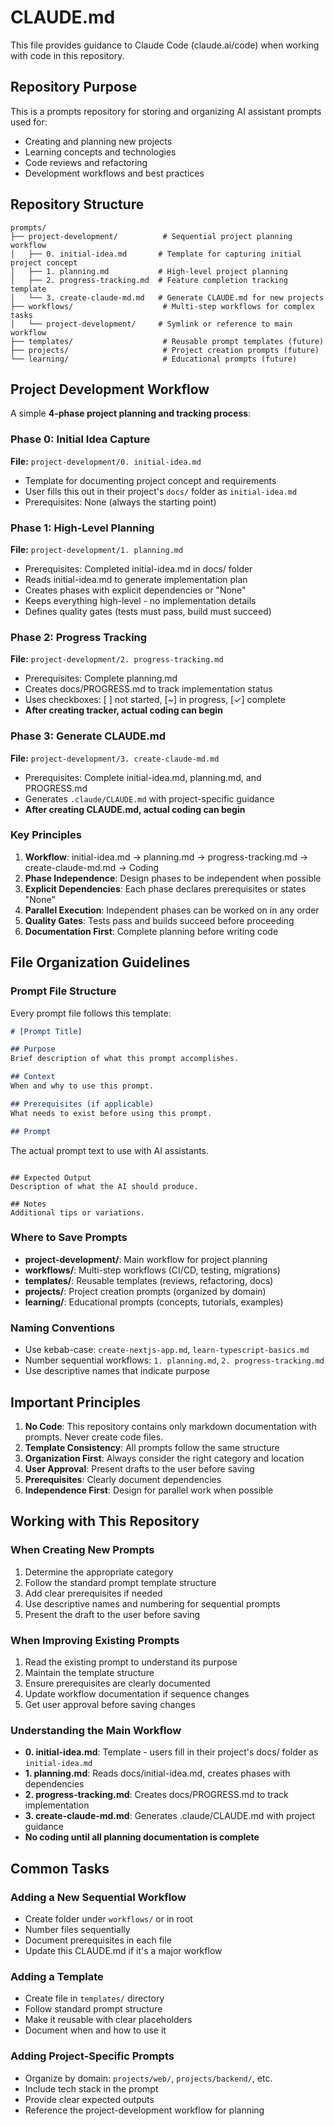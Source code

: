 # CLAUDE.md

This file provides guidance to Claude Code (claude.ai/code) when working with code in this repository.

## Repository Purpose

This is a prompts repository for storing and organizing AI assistant prompts used for:
- Creating and planning new projects
- Learning concepts and technologies
- Code reviews and refactoring
- Development workflows and best practices

## Repository Structure

```
prompts/
├── project-development/          # Sequential project planning workflow
│   ├── 0. initial-idea.md       # Template for capturing initial project concept
│   ├── 1. planning.md           # High-level project planning
│   ├── 2. progress-tracking.md  # Feature completion tracking template
│   └── 3. create-claude-md.md   # Generate CLAUDE.md for new projects
├── workflows/                    # Multi-step workflows for complex tasks
│   └── project-development/     # Symlink or reference to main workflow
├── templates/                    # Reusable prompt templates (future)
├── projects/                     # Project creation prompts (future)
└── learning/                     # Educational prompts (future)
```

## Project Development Workflow

A simple **4-phase project planning and tracking process**:

### Phase 0: Initial Idea Capture
**File:** `project-development/0. initial-idea.md`
- Template for documenting project concept and requirements
- User fills this out in their project's `docs/` folder as `initial-idea.md`
- Prerequisites: None (always the starting point)

### Phase 1: High-Level Planning
**File:** `project-development/1. planning.md`
- Prerequisites: Completed initial-idea.md in docs/ folder
- Reads initial-idea.md to generate implementation plan
- Creates phases with explicit dependencies or "None"
- Keeps everything high-level - no implementation details
- Defines quality gates (tests must pass, build must succeed)

### Phase 2: Progress Tracking
**File:** `project-development/2. progress-tracking.md`
- Prerequisites: Complete planning.md
- Creates docs/PROGRESS.md to track implementation status
- Uses checkboxes: [ ] not started, [~] in progress, [✓] complete
- **After creating tracker, actual coding can begin**

### Phase 3: Generate CLAUDE.md
**File:** `project-development/3. create-claude-md.md`
- Prerequisites: Complete initial-idea.md, planning.md, and PROGRESS.md
- Generates `.claude/CLAUDE.md` with project-specific guidance
- **After creating CLAUDE.md, actual coding can begin**

### Key Principles

1. **Workflow**: initial-idea.md → planning.md → progress-tracking.md → create-claude-md.md → Coding
2. **Phase Independence**: Design phases to be independent when possible
3. **Explicit Dependencies**: Each phase declares prerequisites or states "None"
4. **Parallel Execution**: Independent phases can be worked on in any order
5. **Quality Gates**: Tests pass and builds succeed before proceeding
6. **Documentation First**: Complete planning before writing code

## File Organization Guidelines

### Prompt File Structure
Every prompt file follows this template:
```markdown
# [Prompt Title]

## Purpose
Brief description of what this prompt accomplishes.

## Context
When and why to use this prompt.

## Prerequisites (if applicable)
What needs to exist before using this prompt.

## Prompt
```
The actual prompt text to use with AI assistants.
```

## Expected Output
Description of what the AI should produce.

## Notes
Additional tips or variations.
```

### Where to Save Prompts

- **project-development/**: Main workflow for project planning
- **workflows/**: Multi-step workflows (CI/CD, testing, migrations)
- **templates/**: Reusable templates (reviews, refactoring, docs)
- **projects/**: Project creation prompts (organized by domain)
- **learning/**: Educational prompts (concepts, tutorials, examples)

### Naming Conventions

- Use kebab-case: `create-nextjs-app.md`, `learn-typescript-basics.md`
- Number sequential workflows: `1. planning.md`, `2. progress-tracking.md`
- Use descriptive names that indicate purpose

## Important Principles

1. **No Code**: This repository contains only markdown documentation with prompts. Never create code files.
2. **Template Consistency**: All prompts follow the same structure
3. **Organization First**: Always consider the right category and location
4. **User Approval**: Present drafts to the user before saving
5. **Prerequisites**: Clearly document dependencies
6. **Independence First**: Design for parallel work when possible

## Working with This Repository

### When Creating New Prompts
1. Determine the appropriate category
2. Follow the standard prompt template structure
3. Add clear prerequisites if needed
4. Use descriptive names and numbering for sequential prompts
5. Present the draft to the user before saving

### When Improving Existing Prompts
1. Read the existing prompt to understand its purpose
2. Maintain the template structure
3. Ensure prerequisites are clearly documented
4. Update workflow documentation if sequence changes
5. Get user approval before saving changes

### Understanding the Main Workflow
- **0. initial-idea.md**: Template - users fill in their project's docs/ folder as `initial-idea.md`
- **1. planning.md**: Reads docs/initial-idea.md, creates phases with dependencies
- **2. progress-tracking.md**: Creates docs/PROGRESS.md to track implementation
- **3. create-claude-md.md**: Generates .claude/CLAUDE.md with project guidance
- **No coding until all planning documentation is complete**

## Common Tasks

### Adding a New Sequential Workflow
- Create folder under `workflows/` or in root
- Number files sequentially
- Document prerequisites in each file
- Update this CLAUDE.md if it's a major workflow

### Adding a Template
- Create file in `templates/` directory
- Follow standard prompt structure
- Make it reusable with clear placeholders
- Document when and how to use it

### Adding Project-Specific Prompts
- Organize by domain: `projects/web/`, `projects/backend/`, etc.
- Include tech stack in the prompt
- Provide clear expected outputs
- Reference the project-development workflow for planning
